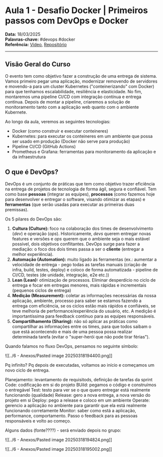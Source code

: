 # Aula 1 - Desafio Docker | Primeiros passos com DevOps e Docker

**Data:** 18/03/2025  
**Palavras-chave:** #devops #docker  
**Referência:** [Vídeo](https://www.youtube.com/watch?v=SPdLxZm_A2Q), [Repositório](https://github.com/KubeDev/desafio-devops-cloud-03)

---

## Visão Geral do Curso

O evento tem como objetivo fazer a construção de uma entrega de sistema. Vamos primeiro pegar uma aplicação, modernizar removendo de servidores e movendo-a para um cluster Kubernetes ("conteinerizando" com Docker) para que tenhamos escalabilidade, resiliência e elasticidade. No fim, montaremos uma pipeline CI/CD com integração contínua e entrega contínua. Depois de montar a pipeline, criaremos a solução de monitoramento tanto com a aplicação web quanto com o ambiente Kubernete.

Ao longo da aula, veremos as seguintes tecnologias:

- Docker (como construir e executar conteineres)
- Kubernetes: para executar os conteineres em um ambiente que possa ser usado em produção (Docker não serve para produção)
- Pipeline CI/CD (GitHub Actions)
- Prometheus e Grafana: ferramentas para monitoramento da aplicação e da infraestrutura

## O que é DevOps?

DevOps é um conjunto de práticas que tem como objetivo trazer eficiência na entrega de projetos de tecnologia de forma ágil, segura e confiável. Tem como base **pessoas** (integrar as equipes), **processos** (como fazemos hoje para desenvolver e entregar o software, visando otimizar as etapas) e **ferramentas** (que serão usadas para executar as primeiras duas premissas).

Os 5 pilares do DevOps são:

1. **Cultura (Culture):** foco na colaboração dos times de desenvolvimento (*dev*) e operação (*ops*). Historicamente, *devs* querem entregar novas features e versões e *ops* querem que o ambiente seja o mais estável possível, dois objetivos conflitantes. DevOps surge para fazer a mediação: o foco dos dois times passa a ser o **cliente** (entregar a melhor experiência).
2. **Automação (Automation):** muito ligado às ferramentas (ex.: aumentar a velocidade de entrega - pego todas as tarefas manuais (criação de infra, build, testes, deploy) e coloco de forma automatizada - pipeline de CI/CD, testes (de unidade, integração, e2e etc.))
3. **Lean (Lean):** otimização de processos. Eliminar desperdício no ciclo de entrega e focar em entregas menores, mais rápidas e incrementais (pequenos ciclos de entrega)
4. **Medição (Measurement):** coletar as informações necessárias da nossa aplicação, ambiente, processo para saber se estamos fazendo a entrega com eficiência, se os ciclos estão mais rápidos e confiáveis, se teve melhoria de performance/experiência do usuário, etc. A medição é importantíssima para feedback contínuo para as equipes responsáveis.
5. **Compartilhamento (Sharing):** não só aplicar as práticas como compartilhar as informações entre os times, para que todos saibam o que está acontecendo e mais de uma pessoa possa realizar determinada tarefa (evitar o "super-herói que não pode tirar férias").

Quando falamos no fluxo DevOps, pensamos no seguinte símbolo:

![[../6 - Anexos/Pasted image 20250318194400.png]]

Pq infinito? Pq depois de executadas, voltamos ao início e começamos um novo ciclo de entrega.

Planejamento: levantamento de requisitods, definição de tarefas da sprint
Code: codificação em si do projeto
BUild: pegamos o código e construímos o entregável
Test: testo para ver se o que quero entregar está realmente funcionando (qualidade)
Release: gero a nova entrega, a nova versão do projeto em si
Deploy: pego a release e coloco em um ambiente
Operate: gerencio a aplicação no ambiente para garantir que ela está realmente funcionando corretamente
Monitor: saber como está  a aplicação, performance, comportamento.
Passo o feedback para as pessoas responsáveis e volto ao começo.

Alguns dados (fonte????) - será enviado depois no grupo:

![[../6 - Anexos/Pasted image 20250318194824.png]]

![[../6 - Anexos/Pasted image 20250318195002.png]]